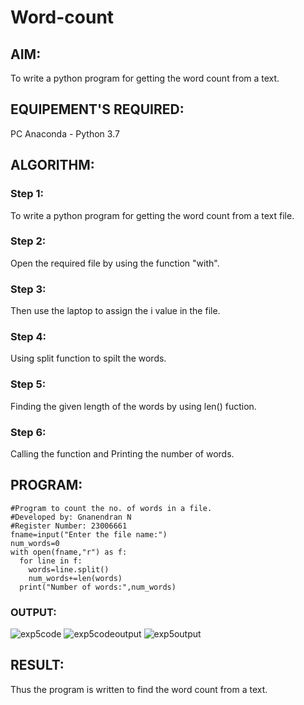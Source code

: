 # Word-count
## AIM:
To write a python program for getting the word count from a text.
## EQUIPEMENT'S REQUIRED: 
PC
Anaconda - Python 3.7
## ALGORITHM: 
### Step 1:
To write a python program for getting the word count from a text file.
### Step 2: 
Open the required file by using the function "with".
### Step 3: 
Then use the laptop to assign the i value in the file.
### Step 4:  
Using split function to spilt the words.
### Step 5: 
Finding the given length of the words by using len() fuction.
### Step 6: 
Calling the function and Printing the number of words.
## PROGRAM:
```
#Program to count the no. of words in a file.
#Developed by: Gnanendran N
#Register Number: 23006661
fname=input("Enter the file name:")
num_words=0
with open(fname,"r") as f:
  for line in f:
    words=line.split()
    num_words+=len(words)
  print("Number of words:",num_words)
```
### OUTPUT:
![exp5code](https://github.com/GnanendranN/Word-count/assets/138955207/27958a91-3b55-46db-a49a-bc6c112afffe)
![exp5codeoutput](https://github.com/GnanendranN/Word-count/assets/138955207/e8eafd32-f174-4c6f-89aa-2e6bf85c4f9a)
![exp5output](https://github.com/GnanendranN/Word-count/assets/138955207/11bc73d7-f3b7-4f51-92eb-56ad9149b9c1)


## RESULT:
Thus the program is written to find the word count from a text.
